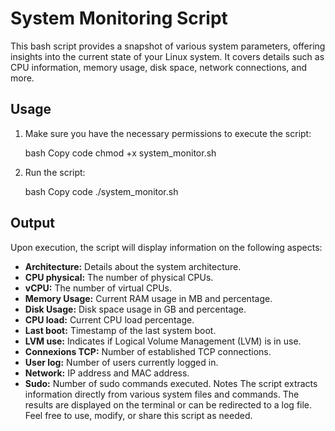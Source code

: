 # System Monitoring Script

This bash script provides a snapshot of various system parameters, offering insights into the current state of your Linux system. It covers details such as CPU information, memory usage, disk space, network connections, and more.

## Usage
1. Make sure you have the necessary permissions to execute the script:

    bash
    Copy code
    chmod +x system_monitor.sh

2. Run the script:
 
    bash
    Copy code
    ./system_monitor.sh

## Output

Upon execution, the script will display information on the following aspects:

- **Architecture:** Details about the system architecture.
- **CPU physical:** The number of physical CPUs.
- **vCPU:** The number of virtual CPUs.
- **Memory Usage:** Current RAM usage in MB and percentage.
- **Disk Usage:** Disk space usage in GB and percentage.
- **CPU load:** Current CPU load percentage.
- **Last boot:** Timestamp of the last system boot.
- **LVM use:** Indicates if Logical Volume Management (LVM) is in use.
- **Connexions TCP:** Number of established TCP connections.
- **User log:** Number of users currently logged in.
- **Network:** IP address and MAC address.
- **Sudo:** Number of sudo commands executed.
Notes
The script extracts information directly from various system files and commands.
The results are displayed on the terminal or can be redirected to a log file.
Feel free to use, modify, or share this script as needed.
